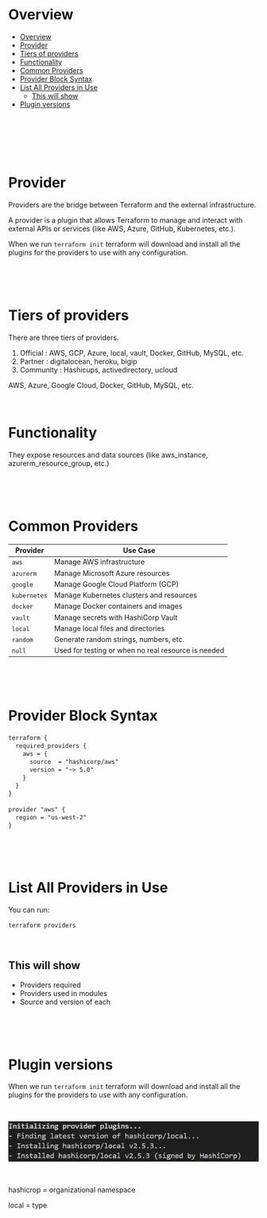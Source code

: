 # Overview

- [Overview](#overview)
- [Provider](#provider)
- [Tiers of providers](#tiers-of-providers)
- [Functionality](#functionality)
- [Common Providers](#common-providers)
- [Provider Block Syntax](#provider-block-syntax)
- [List All Providers in Use](#list-all-providers-in-use)
  - [This will show](#this-will-show)
- [Plugin versions](#plugin-versions)

&nbsp;

&nbsp;

&nbsp;

# Provider

Providers are the bridge between Terraform and the external infrastructure.

A provider is a plugin that allows Terraform to manage and interact with external APIs or services (like AWS, Azure, GitHub, Kubernetes, etc.).

When we run `terraform init` terraform will download and install all the plugins for the providers to use with any configuration.

&nbsp;

&nbsp;

# Tiers of providers

There are three tiers of providers.

1. Official : AWS, GCP, Azure, local, vault, Docker, GitHub, MySQL, etc.
2. Partner : digitalocean, heroku, bigip
3. Community : Hashicups, activedirectory, ucloud

AWS, Azure, Google Cloud, Docker, GitHub, MySQL, etc.

&nbsp;

# Functionality

They expose resources and data sources (like aws_instance, azurerm_resource_group, etc.)

&nbsp;

&nbsp;

# Common Providers

| Provider     | Use Case                                            |
| ------------ | --------------------------------------------------- |
| `aws`        | Manage AWS infrastructure                           |
| `azurerm`    | Manage Microsoft Azure resources                    |
| `google`     | Manage Google Cloud Platform (GCP)                  |
| `kubernetes` | Manage Kubernetes clusters and resources            |
| `docker`     | Manage Docker containers and images                 |
| `vault`      | Manage secrets with HashiCorp Vault                 |
| `local`      | Manage local files and directories                  |
| `random`     | Generate random strings, numbers, etc.              |
| `null`       | Used for testing or when no real resource is needed |

&nbsp;

&nbsp;

# Provider Block Syntax

```hcl
terraform {
  required_providers {
    aws = {
      source  = "hashicorp/aws"
      version = "~> 5.0"
    }
  }
}

provider "aws" {
  region = "us-west-2"
}
```

&nbsp;

&nbsp;

# List All Providers in Use

You can run:

```bash
terraform providers
```

&nbsp;

## This will show

- Providers required
- Providers used in modules
- Source and version of each

&nbsp;

&nbsp;

# Plugin versions

When we run `terraform init` terraform will download and install all the plugins for the providers to use with any configuration.

&nbsp;

<img src="../assets/plugin-version.png">

&nbsp;

hashicrop = organizational namespace

local = type

&nbsp;

&nbsp;

&nbsp;

&nbsp;
